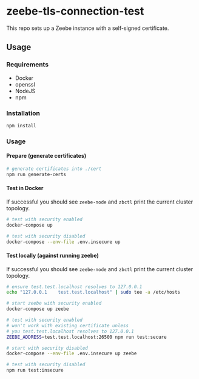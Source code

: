 # zeebe-tls-connection-test

This repo sets up a Zeebe instance with a self-signed certificate.

## Usage

### Requirements

* Docker
* openssl
* NodeJS
* npm

### Installation

```sh
npm install
```

### Usage

#### Prepare (generate certificates)

```sh
# generate certificates into ./cert
npm run generate-certs
```

#### Test in Docker

If successful you should see `zeebe-node` and `zbctl` print the current cluster topology.

```sh
# test with security enabled
docker-compose up

# test with security disabled
docker-compose --env-file .env.insecure up
```

#### Test locally (against running zeebe)

If successful you should see `zeebe-node` and `zbctl` print the current cluster topology.

```sh
# ensure test.test.localhost resolves to 127.0.0.1
echo "127.0.0.1    test.test.localhost" | sudo tee -a /etc/hosts

# start zeebe with security enabled
docker-compose up zeebe

# test with security enabled
# won't work with existing certificate unless
# you test.test.localhost resolves to 127.0.0.1
ZEEBE_ADDRESS=test.test.localhost:26500 npm run test:secure
```

```sh
# start with security disabled
docker-compose --env-file .env.insecure up zeebe

# test with security disabled
npm run test:insecure
```
